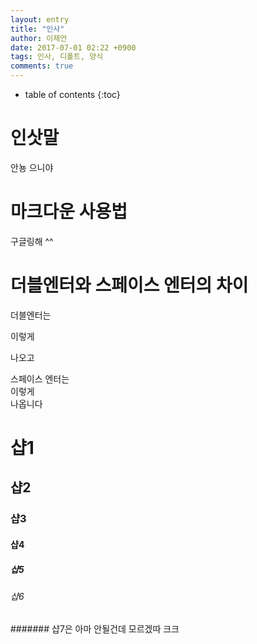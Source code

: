 ```yaml
---
layout: entry
title: "인사"
author: 이제언
date: 2017-07-01 02:22 +0900
tags: 인사, 디폴트, 양식
comments: true
--- 
```

* table of contents
{:toc}

# 인삿말

안뇽 으니야

# 마크다운 사용법

구글링해 ^^

# 더블엔터와 스페이스 엔터의 차이

더블엔터는

이렇게

나오고

스페이스 엔터는  
이렇게  
나옵니다

# 샵1  
## 샵2  
### 샵3  
#### 샵4  
##### 샵5  
###### 샵6  
####### 샵7은 아마 안될건데 모르겠따 크크